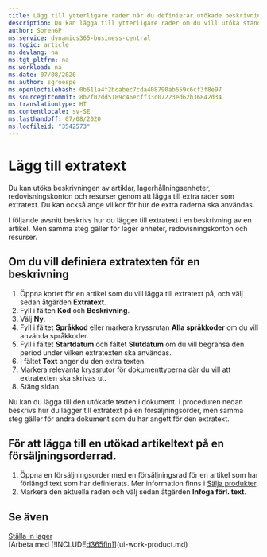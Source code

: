 ```yaml
---
title: Lägg till ytterligare rader när du definierar utökade beskrivningar
description: Du kan lägga till ytterligare rader om du vill utöka standardtexten som beskriver en artikel, ett redovisningskonto och andra data.
author: SorenGP
ms.service: dynamics365-business-central
ms.topic: article
ms.devlang: na
ms.tgt_pltfrm: na
ms.workload: na
ms.date: 07/08/2020
ms.author: sgroespe
ms.openlocfilehash: 0b611a4f2bcabec7cda408790ab659c6cf3f8e97
ms.sourcegitcommit: 8b2f02dd5189c46ecff33c07223ed62b36842d34
ms.translationtype: HT
ms.contentlocale: sv-SE
ms.lasthandoff: 07/08/2020
ms.locfileid: "3542573"
---
```

# <a name="add-extended-text"></a>Lägg till extratext

Du kan utöka beskrivningen av artiklar, lagerhållningsenheter, redovisningskonton och resurser genom att lägga till extra rader som extratext. Du kan också ange villkor för hur de extra raderna ska användas.  

I följande avsnitt beskrivs hur du lägger till extratext i en beskrivning av en artikel. Men samma steg gäller för lager enheter, redovisningskonton och resurser.  

## <a name="to-define-extended-text-for-an-description"></a>Om du vill definiera extratexten för en beskrivning

1. Öppna kortet för en artikel som du vill lägga till extratext på, och välj sedan åtgärden **Extratext**.
2. Fyll i fälten **Kod** och **Beskrivning**.
3. Välj **Ny**.
4. Fyll i fältet **Språkkod** eller markera kryssrutan **Alla språkkoder** om du vill använda språkkoder.
5. Fyll i fältet **Startdatum** och fältet **Slutdatum** om du vill begränsa den period under vilken extratexten ska användas.
6. I fältet **Text** anger du den extra texten.
7. Markera relevanta kryssrutor för dokumenttyperna där du vill att extratexten ska skrivas ut.
8. Stäng sidan.

Nu kan du lägga till den utökade texten i dokument. I proceduren nedan beskrivs hur du lägger till extratext på en försäljningsorder, men samma steg gäller för andra dokument som du har angett för den extratext.  

## <a name="to-add-an-extended-item-text-on-a-sales-order-line"></a>För att lägga till en utökad artikeltext på en försäljningsorderrad.

1. Öppna en försäljningsorder med en försäljningsrad för en artikel som har förlängd text som har definierats. Mer information finns i [Sälja produkter](sales-how-sell-products.md).
2. Markera den aktuella raden och välj sedan åtgärden **Infoga förl. text**.

## <a name="see-also"></a>Se även

[Ställa in lager](inventory-setup-inventory.md)  
[Arbeta med [!INCLUDE[d365fin](includes/d365fin_md.md)]](ui-work-product.md)
